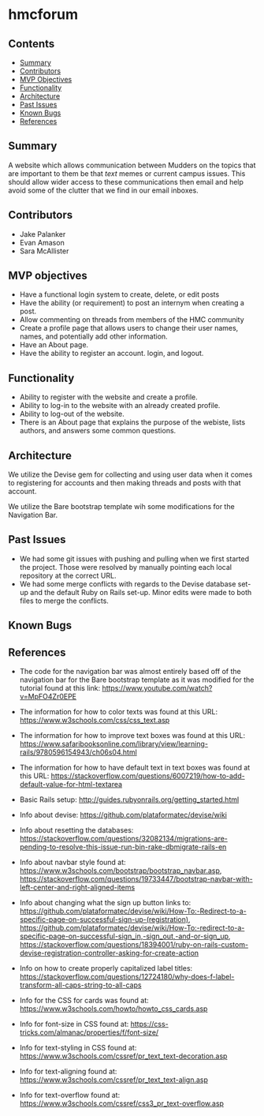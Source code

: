 # hmcforum

## Contents

* [Summary](#summary)
* [Contributors](#contributors)
* [MVP Objectives](#mvpObjectives)
* [Functionality](#functionality)
* [Architecture](#architecture)
* [Past Issues](#pastIssues)
* [Known Bugs](#knownBugs)
* [References](#references)

## Summary

A website which allows communication between Mudders on the topics that are important to them be that *text* memes or current campus issues. This should allow wider access to these communications then email and help avoid some of the clutter that we find in our email inboxes.

## Contributors

* Jake Palanker
* Evan Amason
* Sara McAllister

## MVP objectives

* Have a functional login system to create, delete, or edit posts
* Have the ability (or requirement) to post an internym when creating a post.
* Allow commenting on threads from members of the HMC community
* Create a profile page that allows users to change their user names, names, and potentially add other information.
* Have an About page.
* Have the ability to register an account. login, and logout.

## Functionality

* Ability to register with the website and create a profile.
* Ability to log-in to the website with an already created profile. 
* Ability to log-out of the website.
* There is an About page that explains the purpose of the webiste, lists authors, and answers some common questions.

## Architecture

We utilize the Devise gem for collecting and using user data when it comes to registering for accounts and then making threads and posts with that account.

We utilize the Bare bootstrap template wih some modifications for the Navigation Bar.

## Past Issues

* We had some git issues with pushing and pulling when we first started the project. Those were resolved by manually pointing each local repository at the correct URL.
* We had some merge conflicts with regards to the Devise database set-up and the default Ruby on Rails set-up. Minor edits were made to both files to merge the conflicts.

## Known Bugs

## References

* The code for the navigation bar was almost entirely based off of the navigation bar for the Bare
  bootstrap template as it was modified for the tutorial found at this link: https://www.youtube.com/watch?v=MpFO4Zr0EPE

* The information for how to color texts was found at this URL: https://www.w3schools.com/css/css_text.asp

* The information for how to improve text boxes was found at this URL: https://www.safaribooksonline.com/library/view/learning-rails/9780596154943/ch06s04.html

* The information for how to have default text in text boxes was found at this URL: https://stackoverflow.com/questions/6007219/how-to-add-default-value-for-html-textarea

* Basic Rails setup: http://guides.rubyonrails.org/getting_started.html

* Info about devise: https://github.com/plataformatec/devise/wiki

* Info about resetting the databases: https://stackoverflow.com/questions/32082134/migrations-are-pending-to-resolve-this-issue-run-bin-rake-dbmigrate-rails-en

* Info about navbar style found at: https://www.w3schools.com/bootstrap/bootstrap_navbar.asp, https://stackoverflow.com/questions/19733447/bootstrap-navbar-with-left-center-and-right-aligned-items

* Info about changing what the sign up button links to: https://github.com/plataformatec/devise/wiki/How-To:-Redirect-to-a-specific-page-on-successful-sign-up-(registration), https://github.com/plataformatec/devise/wiki/How-To:-redirect-to-a-specific-page-on-successful-sign_in,-sign_out,-and-or-sign_up, https://stackoverflow.com/questions/18394001/ruby-on-rails-custom-devise-registration-controller-asking-for-create-action

* Info on how to create properly capitalized label titles: https://stackoverflow.com/questions/12724180/why-does-f-label-transform-all-caps-string-to-all-caps

* Info for the CSS for cards was found at: https://www.w3schools.com/howto/howto_css_cards.asp

* Info for font-size in CSS found at: https://css-tricks.com/almanac/properties/f/font-size/

* Info for text-styling in CSS found at: https://www.w3schools.com/cssref/pr_text_text-decoration.asp

* Info for text-aligning found at: https://www.w3schools.com/cssref/pr_text_text-align.asp

* Info for text-overflow found at: https://www.w3schools.com/cssref/css3_pr_text-overflow.asp
